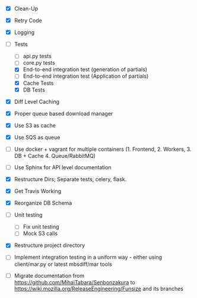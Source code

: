 - [x] Clean-Up
- [x] Retry Code
- [x] Logging
- [ ] Tests
  - [ ] api.py tests
  - [ ] core.py tests
  - [x] End-to-end integration test (generation of partials)
  - [ ] End-to-end integration test (Application of partials)
  - [x] Cache Tests
  - [x] DB Tests
- [x] Diff Level Caching
- [x] Proper queue based download manager
- [x] Use S3 as cache
- [x] Use SQS as queue
- [ ] Use docker + vagrant for multiple containers (1. Frontend, 2. Workers, 3. DB + Cache 4. Queue/RabbitMQ)
- [ ] Use Sphinx for API level documentation
- [x] Restructure Dirs; Separate tests, celery, flask.
- [x] Get Travis Working
- [x] Reorganize DB Schema
- [ ] Unit testing
  - [ ] Fix unit testing
  - [ ] Mock S3 calls
- [x] Restructure project directory
- [ ] Implement integration testing in a uniform way - either using client/mar.py or latest mbsdiff/mar tools
- [ ] Migrate documentation from https://github.com/MihaiTabara/Senbonzakura to https://wiki.mozilla.org/ReleaseEngineering/Funsize and its branches

